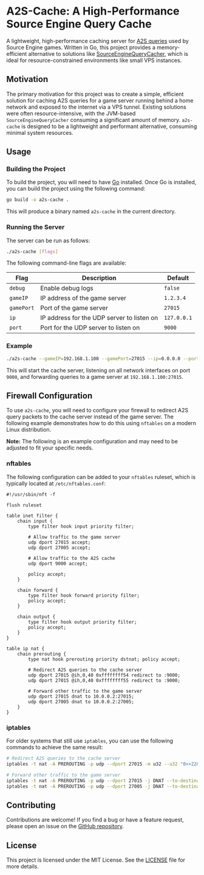 # A2S-Cache: A High-Performance Source Engine Query Cache

A lightweight, high-performance caching server for [A2S queries](https://developer.valvesoftware.com/wiki/Server_queries) used by Source Engine games. Written in Go, this project provides a memory-efficient alternative to solutions like [SourceEngineQueryCacher](https://github.com/hyperxpro/SourceEngineQueryCacher), which is ideal for resource-constrained environments like small VPS instances.

## Motivation

The primary motivation for this project was to create a simple, efficient solution for caching A2S queries for a game server running behind a home network and exposed to the internet via a VPS tunnel. Existing solutions were often resource-intensive, with the JVM-based `SourceEngineQueryCacher` consuming a significant amount of memory. `a2s-cache` is designed to be a lightweight and performant alternative, consuming minimal system resources.

## Usage

### Building the Project

To build the project, you will need to have [Go](https://go.dev/) installed. Once Go is installed, you can build the project using the following command:

```bash
go build -o a2s-cache .
```

This will produce a binary named `a2s-cache` in the current directory.

### Running the Server

The server can be run as follows:

```bash
./a2s-cache [flags]
```

The following command-line flags are available:

| Flag       | Description                      | Default     |
|------------|----------------------------------|-------------|
| `debug`    | Enable debug logs                | `false`     |
| `gameIP`   | IP address of the game server    | `1.2.3.4`   |
| `gamePort` | Port of the game server          | `27015`     |
| `ip`       | IP address for the UDP server to listen on | `127.0.0.1` |
| `port`     | Port for the UDP server to listen on | `9000`      |

### Example

```bash
./a2s-cache --gameIP=192.168.1.100 --gamePort=27015 --ip=0.0.0.0 --port=9000
```

This will start the cache server, listening on all network interfaces on port `9000`, and forwarding queries to a game server at `192.168.1.100:27015`.

## Firewall Configuration

To use `a2s-cache`, you will need to configure your firewall to redirect A2S query packets to the cache server instead of the game server. The following example demonstrates how to do this using `nftables` on a modern Linux distribution.

**Note:** The following is an example configuration and may need to be adjusted to fit your specific needs.

### nftables

The following configuration can be added to your `nftables` ruleset, which is typically located at `/etc/nftables.conf`:

```nft
#!/usr/sbin/nft -f

flush ruleset

table inet filter {
    chain input {
        type filter hook input priority filter;

        # Allow traffic to the game server
        udp dport 27015 accept;
        udp dport 27005 accept;

        # Allow traffic to the A2S cache
        udp dport 9000 accept;

        policy accept;
    }

    chain forward {
        type filter hook forward priority filter;
        policy accept;
    }

    chain output {
        type filter hook output priority filter;
        policy accept;
    }
}

table ip nat {
    chain prerouting {
        type nat hook prerouting priority dstnat; policy accept;

        # Redirect A2S queries to the cache server
        udp dport 27015 @ih,0,40 0xffffffff54 redirect to :9000;
        udp dport 27015 @ih,0,40 0xffffffff55 redirect to :9000;

        # Forward other traffic to the game server
        udp dport 27015 dnat to 10.0.0.2:27015;
        udp dport 27005 dnat to 10.0.0.2:27005;
    }
}
```

### iptables

For older systems that still use `iptables`, you can use the following commands to achieve the same result:

```bash
# Redirect A2S queries to the cache server
iptables -t nat -A PREROUTING -p udp --dport 27015 -m u32 --u32 "0>>22&0x3C@4=0xFFFFFFFF" -j REDIRECT --to-port 9000

# Forward other traffic to the game server
iptables -t nat -A PREROUTING -p udp --dport 27015 -j DNAT --to-destination 10.0.0.2:27015
iptables -t nat -A PREROUTING -p udp --dport 27005 -j DNAT --to-destination 10.0.0.2:27005
```

## Contributing

Contributions are welcome! If you find a bug or have a feature request, please open an issue on the [GitHub repository](https://github.com/Augiro/a2s-cache).

## License

This project is licensed under the MIT License. See the [LICENSE](LICENSE) file for more details.
